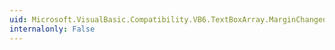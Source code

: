```yaml
---
uid: Microsoft.VisualBasic.Compatibility.VB6.TextBoxArray.MarginChanged
internalonly: False
---
```

